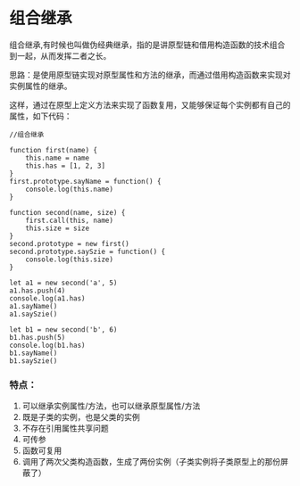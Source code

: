 # 组合继承

组合继承,有时候也叫做伪经典继承，指的是讲原型链和借用构造函数的技术组合到一起，从而发挥二者之长。

思路：是使用原型链实现对原型属性和方法的继承，而通过借用构造函数来实现对实例属性的继承。

这样，通过在原型上定义方法来实现了函数复用，又能够保证每个实例都有自己的属性，如下代码：

```
//组合继承

function first(name) {
    this.name = name
    this.has = [1, 2, 3]
}
first.prototype.sayName = function() {
    console.log(this.name)
}

function second(name, size) {
    first.call(this, name)
    this.size = size
}
second.prototype = new first()
second.prototype.saySzie = function() {
    console.log(this.size)
}

let a1 = new second('a', 5)
a1.has.push(4)
console.log(a1.has)
a1.sayName()
a1.saySzie()

let b1 = new second('b', 6)
b1.has.push(5)
console.log(b1.has)
b1.sayName()
b1.saySzie()
```

### 特点：

1. 可以继承实例属性/方法，也可以继承原型属性/方法
2. 既是子类的实例，也是父类的实例
3. 不存在引用属性共享问题
4. 可传参
5. 函数可复用
6. 调用了两次父类构造函数，生成了两份实例（子类实例将子类原型上的那份屏蔽了）
